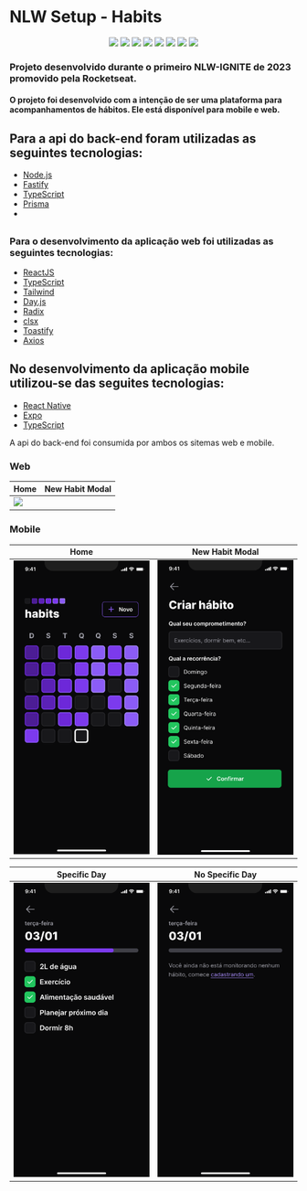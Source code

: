 #   NLW Setup - Habits 

<p align="center">
<img src="https://img.shields.io/badge/React-20232A?style=for-the-badge&logo=react&logoColor=61DAFB" />
  <img src="https://img.shields.io/badge/node.js-6DA55F?style=for-the-badge&logo=node.js&logoColor=white" />
  <img src="https://img.shields.io/badge/fastify-%23000000.svg?style=for-the-badge&logo=fastify&logoColor=white" />
  <img src="https://img.shields.io/badge/Tailwind_CSS-38B2AC?style=for-the-badge&logo=tailwind-css&logoColor=white" />
  <img src="https://img.shields.io/badge/Prisma-3982CE?style=for-the-badge&logo=Prisma&logoColor=white" />
  <img src="https://img.shields.io/badge/typescript-%23007ACC.svg?style=for-the-badge&logo=typescript&logoColor=white" />
  <img src="https://img.shields.io/badge/vite-%23646CFF.svg?style=for-the-badge&logo=vite&logoColor=white" />
  <img src="https://img.shields.io/badge/sqlite-%2307405e.svg?style=for-the-badge&logo=sqlite&logoColor=white" />
 </p>
 
  ### Projeto desenvolvido durante o primeiro NLW-IGNITE de 2023 promovido pela Rocketseat.

  #### O projeto foi desenvolvido com a intenção de ser uma plataforma para acompanhamentos de hábitos. Ele está disponível para mobile e web.

  ## Para a api do back-end foram utilizadas as seguintes tecnologias:
- [Node.js](https://nodejs.org/en/)
- [Fastify](https://www.fastify.io/)
- [TypeScript](https://www.typescriptlang.org/)
- [Prisma](https://prisma.io/)
- 
##

  ### Para o desenvolvimento da aplicação web foi utilizadas as seguintes tecnologias:

- [ReactJS](https://reactjs.org/)
- [TypeScript](https://www.typescriptlang.org/)
- [Tailwind](https://tailwindcss.com/)
- [Day.js](https://day.js.org/)
- [Radix](https://www.radix-ui.com/)
- [clsx](https://www.npmjs.com/package/clsx)
- [Toastify](https://fkhadra.github.io/react-toastify/introduction)
- [Axios](https://axios-http.com/ptbr/docs/intro)

## No desenvolvimento da aplicação mobile utilizou-se das seguites tecnologias:

- [React Native](https://reactnative.dev/)
- [Expo](https://expo.dev/)
- [TypeScript](https://www.typescriptlang.org/)

A api do back-end foi consumida por ambos os sitemas web e mobile.

### Web

| Home                        | New Habit Modal             |
| --------------------------- | --------------------------- |
| <img src="![DiaEspecifico](https://user-images.githubusercontent.com/72866245/214185211-c104eadb-87e7-4bc9-a9a3-a012e8728765.png)" /> | <img src="" /> |

### Mobile

| Home                        | New Habit Modal             |
| --------------------------- | --------------------------- |
| <img src="https://github.com/Wallysson/habits/blob/main/assets/Mobile-Home.png" width='275px'/> | <img src="https://github.com/Wallysson/habits/blob/main/assets/Mobile-NewHabit.png" width='275px'/> |

| Specific Day                        | No Specific Day             |
| --------------------------- | --------------------------- |
| <img src="https://github.com/Wallysson/habits/blob/main/assets/Mobile-SpecificDay.png" width='275px'/> | <img src="https://github.com/Wallysson/habits/blob/main/assets/Mobile-NoSpecificDay.png" width='275px'/> |
